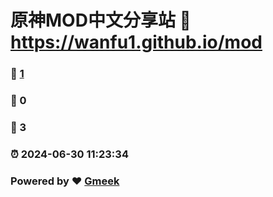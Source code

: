 # 原神MOD中文分享站 :link: https://wanfu1.github.io/mod 
### :page_facing_up: [1](https://wanfu1.github.io/mod/tag.html) 
### :speech_balloon: 0 
### :hibiscus: 3 
### :alarm_clock: 2024-06-30 11:23:34 
### Powered by :heart: [Gmeek](https://github.com/Meekdai/Gmeek)

